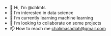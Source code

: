 - 👋 Hi, I’m @chlmts
- 👀 I’m interested in data science
- 🌱 I’m currently learning machine learning
- 💞️ I’m looking to collaborate on some projects
- 📫 How to reach me chalimasadiah@gmail.com

<!---
chlmts/chlmts is a ✨ special ✨ repository because its `README.md` (this file) appears on your GitHub profile.
You can click the Preview link to take a look at your changes.
--->
